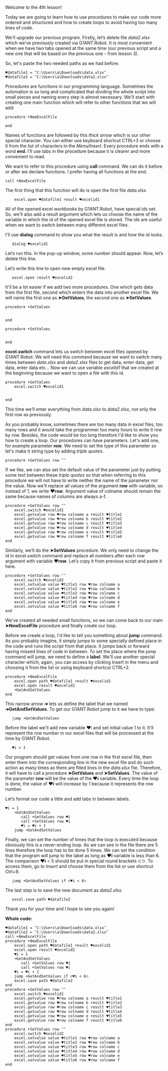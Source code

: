 Welcome to the 4th lesson!

Today we are going to learn how to use procedures to make our code more ordered and structured and how to create loops to avoid having too many lines of code.

We'll upgrade our previous program. Firstly, let’s delete file *data2.xlsx* which we’ve previously created via G1ANT.Robot. It is most convenient when we have two tabs opened at the same time (our previous script and a new one that will be based on the previous one - from lesson 3).

So, let's paste the two needed paths as we had before. 

```G1ANT
♥datafile1 = ‴C:\Users\a\Downloads\data.xlsx‴
♥datafile2 = ‴C:\Users\a\Downloads\data2.xlsx‴
```

Procedures are functions in our programming language. Sometimes the automation is so long and complicated that dividing the whole script into small pieces and naming every step is almost necessary. We'll start with creating one main function which will refer to other functions that we will add:

```G1ANT
procedure ➤NewExcelFile

end
```

Names of functions are followed by this *thick arrow* which is our other special character. You can either use keyboard shortcut CTRL+3 or choose it from the list of characters in the *Menu/Insert*. Every procedure ends with a word **end**. I'll use tabs in the procedure because it is clearer and more convenient to read.

We want to refer to this procedure using **call** command. We can do it before or after we declare functions. I prefer having all functions at the end.

```G1ANT
call ➤NewExcelFile
```

The first thing that this function will do is open the first file *data.xlsx*.

```G1ANT
    excel.open ♥datafile1 result ♥excelid1
 ```
 
All of the opened excel workbooks by G1ANT.Robot, have special ids set. So, we'll also add a result argument which lets us choose the name of the variable in which the id of the opened excel file is stored. The ids are useful when we want to switch between many different excel files.

I'll use **dialog** command to show you what the result is and how the id looks. 

```G1ANT
   dialog ♥excelid1
```

Let’s run this. In the pop-up window, some number should appear.
Now, let’s delete this line.

Let’s write this line to open new empty excel file.

```G1ANT
   excel.open result ♥excelid2
```

It'll be a lot easier if we add two more procedures. One which gets data from the first file, second which enters the data into another excel file.
We will name the first one as **➤GetValues**, the second one as **➤SetValues**.

```G1ANT
procedure ➤GetValues


end

procedure ➤SetValues


end
```

**excel.switch** command lets us switch between excel files opened by G1ANT.Robot. We will need this command because we want to switch many times between *data.xlsx* and *data2.xlsx* files to get data, enter data, get data, enter data etc... Now we can use variable *excelid1* that we created at the beginning because we want to open a file with this id. 

```G1ANT
procedure ➤GetValues 
    excel.switch ♥excelid1
    
    
end
```

This time we’ll enter everything from *data.xlsx* to *data2.xlsx*, not only the first row as previously.

As you probably know, sometimes there are too many data in excel files, too many rows and it would take the programmer too many hours to write it row by row. Besides, the code would be too long therefore I'd like to show you how to create a loop.
Our procedures can have parameters. Let's add one, for example parameter **row**. We need to set the type of this parameter so let's make it string type by adding *triple quotes*.

```G1ANT
procedure ➤GetValues row ‴‴
```

If we like, we can also set the default value of the parameter just by putting some text between these *triple quotes* so that when referring to this procedure we will not have to write neither the name of the parameter nor the value.
Now we'll replace all values of the argument **row** with variable, so instead of 1, we write **♥row**. Argument value of colname should remain the same because names of columns are always a-f.

```G1ANT
procedure ➤GetValues row ‴‴ 
    excel.switch ♥excelid1
    excel.getvalue row ♥row colname a result ♥title1
    excel.getvalue row ♥row colname b result ♥title2
    excel.getvalue row ♥row colname c result ♥title3
    excel.getvalue row ♥row colname d result ♥title4
    excel.getvalue row ♥row colname e result ♥title5
    excel.getvalue row ♥row colname f result ♥title6
end
```

Similarly, we’ll do the **➤SetValues** procedure. We only need to change the id in excel.switch command and replace all numbers after each row argument with variable **♥row**. Let’s copy it from previous script and paste it here.

```G1ANT
procedure ➤SetValues row ‴‴
    excel.switch ♥excelid2
    excel.setvalue value ♥title1 row ♥row colname a 
    excel.setvalue value ♥title2 row ♥row colname b 
    excel.setvalue value ♥title3 row ♥row colname c 
    excel.setvalue value ♥title4 row ♥row colname d 
    excel.setvalue value ♥title5 row ♥row colname e 
    excel.setvalue value ♥title6 row ♥row colname f 
end
```

We've created all needed small functions, so we can come back to our main **➤NewExcelFile** procedure and finally create our loop.

Before we create a loop, I'd like to tell you something about **jump** command. As you probably imagine, it simply jumps to some specially defined place in the code and runs the script from that place. It jumps back or forward having missed lines of code in between. To set the place where the jump command will jump, we need to define a **label**. We'll use another special character which, again, you can access by clicking Insert in the menu and choosing it from the list or using keyboard shortcut CTRL+2.

```G1ANT
procedure ➤NewExcelFile
    excel.open path ♥datafile1 result ♥excelid1
    excel.open result ♥excelid2
    ➜GetAndSetValues
end
```

This narrow arrow **➜** lets us define the label that we named **➜GetAndSetValues**. To get our G1ANT.Robot jump to it we have to type:

```G1ANT
   jump ➜GetAndSetValues
```

Before the label we'll add new variable ♥i and set initial value 1 to it. It'll represent the row number in our excel files that will be processed at the time by G1ANT.Robot.

```G1ANT
   ♥i = 1
```

Our program should get values from one row in the first excel file, then enter them into the corresponding line in the new excel file and do such action as many times as there are filled lines in the *data.xlsx* file. Therefore, it will have to call a procedure **➤GetValues** and **➤SetValues**. The value of the parameter **row** will be the value of the **♥i** variable. Every time the loop is done, the value of **♥i** will increase by 1 because it represents the row number.

Let’s format our code a little and add tabs in between labels.

```G1ANT
♥i = 1
    ➜GetAndSetValues
       call ➤GetValues row ♥i
       call ➤SetValues row ♥i
       ♥i = ♥i + 1
    jump ➜GetAndSetValues
```

Finally, we can set the number of times that the loop is executed because obviously this is a never-ending loop. As we can see in the file there are 5 lines therefore the loop has to be done 5 times. We can set the condition that the program will jump to the label as long as **♥i** variable is less than 6. The comparison **♥i** < 5 should be put in special round brackets ⊂⊃. To access them, go to *Insert* and choose them from the list or use shortcut Ctrl+9.

```G1ANT
   jump ➜GetAndSetValues if ⊂♥i < 6⊃
```

The last step is to save the new document as *data2.xlsx*.

```G1ANT
   excel.save path ♥datafile2
```

Thank you for your time and I hope to see you again!

**Whole code:**
```G1ANT
♥datafile1 = ‴C:\Users\a\Downloads\data.xlsx‴
♥datafile2 = ‴C:\Users\a\Downloads\data2.xlsx‴
call ➤NewExcelFile
procedure ➤NewExcelFile
    excel.open path ♥datafile1 result ♥excelid1
    excel.open result ♥excelid2
    ♥i = 1
    ➜GetAndSetValues
       call ➤GetValues row ♥i
       call ➤SetValues row ♥i
    ♥i = ♥i + 1
    jump ➜GetAndSetValues if ⊂♥i < 6⊃
    excel.save path ♥datafile2
end
procedure ➤GetValues row ‴‴ 
    excel.switch ♥excelid1
    excel.getvalue row ♥row colname a result ♥title1
    excel.getvalue row ♥row colname b result ♥title2
    excel.getvalue row ♥row colname c result ♥title3
    excel.getvalue row ♥row colname d result ♥title4
    excel.getvalue row ♥row colname e result ♥title5
    excel.getvalue row ♥row colname f result ♥title6
end
procedure ➤SetValues row ‴‴
    excel.switch ♥excelid2
    excel.setvalue value ♥title1 row ♥row colname a 
    excel.setvalue value ♥title2 row ♥row colname b 
    excel.setvalue value ♥title3 row ♥row colname c 
    excel.setvalue value ♥title4 row ♥row colname d 
    excel.setvalue value ♥title5 row ♥row colname e 
    excel.setvalue value ♥title6 row ♥row colname f 
end
```
